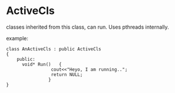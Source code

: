 # ActiveCls
classes inherited from this class, can run. Uses pthreads internally. 


example:
```
class AnActiveCls : public ActiveCls
{
    public:
      void* Run()   {
                 cout<<"Heyo, I am running..";
                 return NULL;
                }
}
```
